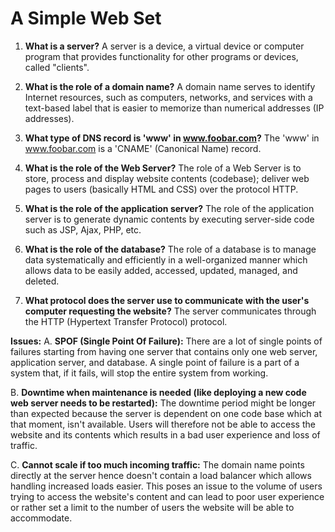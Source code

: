 # A Simple Web Set

1. **What is a server?**
A server is a device, a virtual device or computer program that provides functionality for other programs or devices, called "clients".

2. **What is the role of a domain name?**
A domain name serves to identify Internet resources, such as computers, networks, and services with a text-based label that is easier to memorize than numerical addresses (IP addresses).

3. **What type of DNS record is 'www' in www.foobar.com?**
The 'www' in www.foobar.com is a 'CNAME' (Canonical Name) record.

4. **What is the role of the Web Server?**
The role of a Web Server is to store, process and display website contents (codebase); deliver web pages to users (basically HTML and CSS) over the protocol HTTP.

5. **What is the role of the application server?**
The role of the application server is to generate dynamic contents by executing server-side code such as JSP, Ajax, PHP, etc.

6. **What is the role of the database?**
The role of a database is to manage data systematically and efficiently in a well-organized manner which allows data to be easily added, accessed, updated, managed, and deleted.

7. **What protocol does the server use to communicate with the user's computer requesting the website?**
The server communicates through the HTTP (Hypertext Transfer Protocol) protocol.

**Issues:**
A. **SPOF (Single Point Of Failure):**
There are a lot of single points of failures starting from having one server that contains only one web server, application server, and database. A single point of failure is a part of a system that, if it fails, will stop the entire system from working.

B. **Downtime when maintenance is needed (like deploying a new code web server needs to be restarted):**
The downtime period might be longer than expected because the server is dependent on one code base which at that moment, isn't available. Users will therefore not be able to access the website and its contents which results in a bad user experience and loss of traffic.

C. **Cannot scale if too much incoming traffic:**
The domain name points directly at the server hence doesn't contain a load balancer which allows handling increased loads easier. This poses an issue to the volume of users trying to access the website's content and can lead to poor user experience or rather set a limit to the number of users the website will be able to accommodate.
